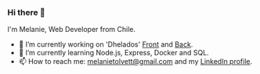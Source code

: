 ### Hi there 👋

I'm Melanie, Web Developer from Chile.
* 🔭 I’m currently working on 'Dhelados' [Front](https://github.com/Psyderalis/DEV002-BQ-front) and [Back](https://github.com/Psyderalis/DEV002-burger-queen-api).
* 🌱 I’m currently learning Node.js, Express, Docker and SQL.
* 📫 How to reach me: [melanietolvett@gmail.com](melanietolvett@gmail.com) and my [LinkedIn profile](https://www.linkedin.com/in/melanie-tolvett/).

<!--
**Psyderalis/Psyderalis** is a ✨ _special_ ✨ repository because its `README.md` (this file) appears on your GitHub profile.

Here are some ideas to get you started:

- 🔭 I’m currently working on ...
- 🌱 I’m currently learning ...
- 👯 I’m looking to collaborate on ...
- 🤔 I’m looking for help with ...
- 💬 Ask me about ...
- 📫 How to reach me: ...
- 😄 Pronouns: ...
- ⚡ Fun fact: ...
-->
